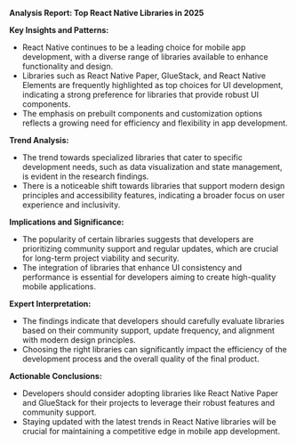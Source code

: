 **Analysis Report: Top React Native Libraries in 2025**

**Key Insights and Patterns:**
- React Native continues to be a leading choice for mobile app development, with a diverse range of libraries available to enhance functionality and design.
- Libraries such as React Native Paper, GlueStack, and React Native Elements are frequently highlighted as top choices for UI development, indicating a strong preference for libraries that provide robust UI components.
- The emphasis on prebuilt components and customization options reflects a growing need for efficiency and flexibility in app development.

**Trend Analysis:**
- The trend towards specialized libraries that cater to specific development needs, such as data visualization and state management, is evident in the research findings.
- There is a noticeable shift towards libraries that support modern design principles and accessibility features, indicating a broader focus on user experience and inclusivity.

**Implications and Significance:**
- The popularity of certain libraries suggests that developers are prioritizing community support and regular updates, which are crucial for long-term project viability and security.
- The integration of libraries that enhance UI consistency and performance is essential for developers aiming to create high-quality mobile applications.

**Expert Interpretation:**
- The findings indicate that developers should carefully evaluate libraries based on their community support, update frequency, and alignment with modern design principles.
- Choosing the right libraries can significantly impact the efficiency of the development process and the overall quality of the final product.

**Actionable Conclusions:**
- Developers should consider adopting libraries like React Native Paper and GlueStack for their projects to leverage their robust features and community support.
- Staying updated with the latest trends in React Native libraries will be crucial for maintaining a competitive edge in mobile app development.